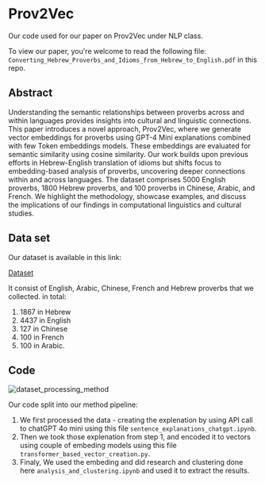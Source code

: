 # Prov2Vec
Our code used for our paper on Prov2Vec under NLP class.

To view our paper, you're welcome to read the following file: `Converting_Hebrew_Proverbs_and_Idioms_from_Hebrew_to_English.pdf` in this repo.

## Abstract
Understanding the semantic relationships between proverbs across and within languages
provides insights into cultural and linguistic
connections. This paper introduces a novel approach, Prov2Vec, where we generate vector
embeddings for proverbs using GPT-4 Mini
explanations combined with few Token embeddings models. These embeddings are evaluated for semantic similarity using cosine similarity.
Our work builds upon previous efforts in Hebrew-English translation of idioms
but shifts focus to embedding-based analysis
of proverbs, uncovering deeper connections
within and across languages. The dataset comprises 5000 English proverbs, 1800 Hebrew
proverbs, and 100 proverbs in Chinese, Arabic, and French. We highlight the methodology,
showcase examples, and discuss the implications of our findings in computational linguistics and cultural studies.

## Data set
Our dataset is available in this link:


[Dataset](https://drive.google.com/file/d/15vfFSbOqoiwMO8YeYtY5Fa0oSxNY5i88/view?usp=sharing)

It consist of English, Arabic, Chinese, French and Hebrew proverbs that we collected.
in total:
1. 1867 in Hebrew
2. 4437 in English
3. 127 in Chinese
4. 100 in French
5. 100 in Arabic.


## Code
![dataset_processing_method](https://github.com/user-attachments/assets/6a102c5f-e80c-4e60-b127-bc36acafdd01)


Our code split into our method pipeline:

1. We first processed the data - creating the explenation by using API call to chatGPT 4o mini using this file `sentence_explanations_chatgpt.ipynb`.
2. Then we took those explenation from step 1, and encoded it to vectors using couple of embeding models using this file `transformer_based_vector_creation.py`.
3. Finaly, We used the embeding and did research and clustering done here `analysis_and_clustering.ipynb` and used it to extract the results.
